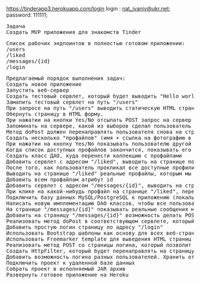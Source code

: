 
https://tinderapp3.herokuapp.com/login
login : nat_ivaniv@ukr.net; password: 111111;





<pre>Задача
Создать MVP приложения для знакомств Tinder
</pre>
<pre>
Список рабочих эндпоинтов в полностью готовом приложении:
/users
/liked
/messages/{id}
/login
</pre>
<pre>
Предлагаемый порядок выполнения задач:
Создать новое приложение
Запустить веб-сервер
Создать тестовый сервлет, который будет выводить "Hello world" в браузере
Замапить тестовый сервлет на путь "/users"
При запросе на путь "/users" выводить статическую HTML страницу с четырьмя элементами - имя, картинка с фотографией (ссылка на фото в интернете), и две кнопки - Yes/No
Обернуть страницу в HTML форму.
При нажатии на кнопки Yes/No отсылать POST запрос на сервер (пока что там нет его обработчика)
Запоминать на сервере, какой из выборов сделал пользователь (в любом виде)
Метод doPost должен перенаправлять пользователя снова на страницу "/users"
Создать несколько "профайлов" (имя + ссылка на фотографию в интернете), хранить их в какой-нибудь коллекции внутри сервлета
При нажатии на кнопку Yes/No показывать пользователю другой профиль, на странице "/users" должны поменяться имя и фотография
Когда список доступных профайлов закончится, показывать его снова сначала по кругу
Создать класс ДАО, куда перенести коллекцию с профайлами
Добавить сервлет с адресом "/liked", выводить на странице по этому адресу статический (захардкоженный) список профайлов, которые мы лайкнули
После того, как пользователь прокликал все доступные профили, перенаправлять его на страницу "/liked"
Выводить на странице "/liked" реальные профайлы, которым мы нажали Yes
Добавить всем профайлам атрибут id
Добавить сервлет с адресом "/messages/{id}", выводить на странице по этому адресу статический чат с захардкоженными сообщениями
При клике на какой-нибудь профайл на странице "/liked", переходить на страницу "/messages/{id}", где показывать какой-то захардкоженный диалог с пользователем
Подключить базу данных MySQL/PostgreSQL к приложению (локальную или удаленную)
Написать новую имплементацию DAO классов, чтобы все пользователи теперь хранились в базе данных
На странице "/messages/{id}" показывать реальные сообщения между пользователями
Добавить на страницу "/messages/{id}" возможность делать POST запрос на сервер с отправкой нового сообщения
Реализовать метод doPost в соответствующем сервлете, который будет сохранять новое сообщение в базу дханных
Добавить простую логин страницу по адресу "/login"
Использовать Bootstrap шаблоны как основу для всех веб-страниц
Использовать Freemarker template для выведения HTML страниц
Реализовать метод POST со страницы логина, который позволит пользователю залогиниться в приложение. Хранить данные о залогиненном пользователе в cookies
Создать HttpFilter, который будет перенаправлять на страницу логина незалогиненного пользователя
Добавить возможность логина разных пользователей. Хранить отдельно данные каждого
Подключить проект к удаленной базе данных
Собрать проект в исполняемый JAR архив
Развернуть готовое приложение на Heroku
</pre>
